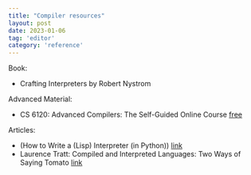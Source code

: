 ```yaml
---
title: "Compiler resources"
layout: post
date: 2023-01-06
tag: 'editor'
category: 'reference'
---
```


Book:
- Crafting Interpreters by Robert Nystrom 

Advanced Material:
- CS 6120: Advanced Compilers: The Self-Guided Online Course [free](https://www.cs.cornell.edu/courses/cs6120/2020fa/self-guided/)

Articles:
- (How to Write a (Lisp) Interpreter (in Python)) [link](https://norvig.com/lispy.html)
- Laurence Tratt: Compiled and Interpreted Languages: Two Ways of Saying Tomato [link](https://tratt.net/laurie/blog/2023/compiled_and_interpreted_languages_two_ways_of_saying_tomato.html)



